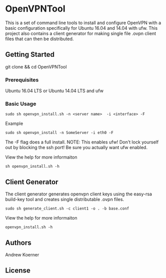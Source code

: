 # OpenVPNTool

This is a set of command line tools to install and configure OpenVPN with a basic configuration specifically for Ubuntu 16.04 and 14.04 with ufw.  This project also contains a client 
generator for making single file .ovpn client files that can then be distributed.

## Getting Started

git clone && cd OpenVPNTool

### Prerequisites

Ubuntu 16.04 LTS or Ubuntu 14.04 LTS and ufw

### Basic Usage
```
sudo sh openvpn_install.sh -n <server name>  -i <interface> -F
```

Example
```
sudo sh openvpn_install -n SomeServer -i eth0 -F
```
The -F flag does a full install.
NOTE: This enables ufw! Don't lock yourself out by blocking the ssh port! Be sure you actually want ufw enabled.

View the help for more informaiton
```
sh openvpn_install.sh -h
```

## Client Generator
The client generator generates openvpn client keys using the easy-rsa build-key tool and creates  single distributable .ovpn files.
```
sudo sh generate_client.sh -c client1 -o . -b base.conf
```

View the help for more informaiton
```
openvpn_install.sh -h
```


## Authors
Andrew Koerner



## License


